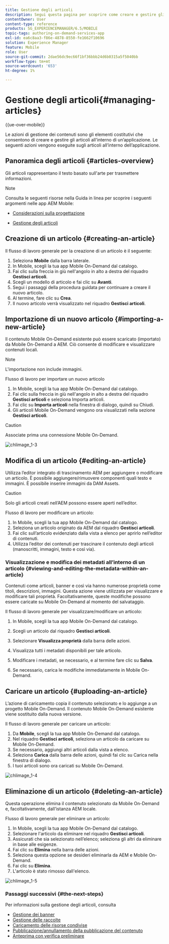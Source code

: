 ```yaml
---
title: Gestione degli articoli
description: Segui questa pagina per scoprire come creare e gestire gli articoli.
contentOwner: User
content-type: reference
products: SG_EXPERIENCEMANAGER/6.5/MOBILE
topic-tags: authoring-on-demand-services-app
exl-id: ea6c8aa3-f86e-4878-8550-fe1662f10696
solution: Experience Manager
feature: Mobile
role: User
source-git-commit: 2dae56dc9ec66f1bf36bbb24d6b0315a5f5040bb
workflow-type: tm+mt
source-wordcount: '653'
ht-degree: 1%

---
```


# Gestione degli articoli{#managing-articles}

{{ue-over-mobile}}

Le azioni di gestione dei contenuti sono gli elementi costitutivi che consentono di creare e gestire gli articoli all’interno di un’applicazione. Le seguenti azioni vengono eseguite sugli articoli all’interno dell’applicazione.

## Panoramica degli articoli {#articles-overview}

Gli articoli rappresentano il testo basato sull&#39;arte per trasmettere informazioni.

>[!NOTE]
>
>Consulta le seguenti risorse nella Guida in linea per scoprire i seguenti argomenti nelle app AEM Mobile:
>
>* [Considerazioni sulla progettazione](https://helpx.adobe.com/digital-publishing-solution/help/design-app.html)
>
>* [Gestione degli articoli](https://helpx.adobe.com/digital-publishing-solution/help/creating-articles.html)
>

## Creazione di un articolo {#creating-an-article}

Il flusso di lavoro generale per la creazione di un articolo è il seguente:

1. Seleziona **Mobile** dalla barra laterale.
1. In Mobile, scegli la tua app Mobile On-Demand dal catalogo.
1. Fai clic sulla freccia in giù nell&#39;angolo in alto a destra del riquadro **Gestisci articoli**.
1. Scegli un modello di articolo e fai clic su **Avanti**.
1. Segui i passaggi della procedura guidata per continuare a creare il nuovo articolo.
1. Al termine, fare clic su **Crea**.
1. Il nuovo articolo verrà visualizzato nel riquadro **Gestisci articoli**.

## Importazione di un nuovo articolo {#importing-a-new-article}

Il contenuto Mobile On-Demand esistente può essere scaricato (importato) da Mobile On-Demand a AEM. Ciò consente di modificare e visualizzare contenuti locali.

>[!NOTE]
>
>L&#39;importazione non include immagini.

Flusso di lavoro per importare un nuovo articolo

1. In Mobile, scegli la tua app Mobile On-Demand dal catalogo.
1. Fai clic sulla freccia in giù nell&#39;angolo in alto a destra del riquadro **Gestisci articoli** e seleziona Importa articoli.
1. Fai clic su **Importa articoli** nella finestra di dialogo, quindi su Chiudi.
1. Gli articoli Mobile On-Demand vengono ora visualizzati nella sezione **Gestisci articoli**.

>[!CAUTION]
>
>Associate prima una connessione Mobile On-Demand.

![chlimage_1-3](assets/chlimage_1-3.gif)

## Modifica di un articolo {#editing-an-article}

Utilizza l’editor integrato di trascinamento AEM per aggiungere o modificare un articolo. È possibile aggiungere/rimuovere componenti quali testo e immagini. È possibile inserire immagini da DAM Assets.

>[!CAUTION]
>
>Solo gli articoli creati nell’AEM possono essere aperti nell’editor.

Flusso di lavoro per modificare un articolo:

1. In Mobile, scegli la tua app Mobile On-Demand dal catalogo.
1. Seleziona un articolo originato da AEM dal riquadro **Gestisci articoli**.
1. Fai clic sull’articolo evidenziato dalla vista a elenco per aprirlo nell’editor di contenuti.
1. Utilizza l’editor dei contenuti per trascinare il contenuto degli articoli (manoscritti, immagini, testo e così via).

### Visualizzazione e modifica dei metadati all’interno di un articolo {#viewing-and-editing-the-metadata-within-an-article}

Contenuti come articoli, banner e così via hanno numerose proprietà come titoli, descrizioni, immagini. Questa azione viene utilizzata per visualizzare e modificare tali proprietà. Facoltativamente, queste modifiche possono essere caricate su Mobile On-Demand al momento del salvataggio.

Il flusso di lavoro generale per visualizzare/modificare un articolo:

1. In Mobile, scegli la tua app Mobile On-Demand dal catalogo.
1. Scegli un articolo dal riquadro **Gestisci articoli**.

1. Selezionare **Visualizza proprietà** dalla barra delle azioni.
1. Visualizza tutti i metadati disponibili per tale articolo.
1. Modificare i metadati, se necessario, e al termine fare clic su **Salva**.
1. Se necessario, carica le modifiche immediatamente in Mobile On-Demand.

## Caricare un articolo {#uploading-an-article}

L’azione di caricamento copia il contenuto selezionato e lo aggiunge a un progetto Mobile On-Demand. Il contenuto Mobile On-Demand esistente viene sostituito dalla nuova versione.

Il flusso di lavoro generale per caricare un articolo:

1. Da **Mobile**, scegli la tua app Mobile On-Demand dal catalogo.
1. Nel riquadro **Gestisci articoli**, seleziona un articolo da caricare su Mobile On-Demand.
1. Se necessario, aggiungi altri articoli dalla vista a elenco.
1. Seleziona **Carica** dalla barra delle azioni, quindi fai clic su Carica nella finestra di dialogo.
1. I tuoi articoli sono ora caricati su Mobile On-Demand.

![chlimage_1-4](assets/chlimage_1-4.gif)

## Eliminazione di un articolo {#deleting-an-article}

Questa operazione elimina il contenuto selezionato da Mobile On-Demand e, facoltativamente, dall’istanza AEM locale.

Flusso di lavoro generale per eliminare un articolo:

1. In Mobile, scegli la tua app Mobile On-Demand dal catalogo.
1. Selezionare l&#39;articolo da eliminare nel riquadro **Gestisci articoli**.
1. Assicurati che sia selezionato nell’elenco; seleziona gli altri da eliminare in base alle esigenze.
1. Fai clic su **Elimina** nella barra delle azioni.
1. Seleziona questa opzione se desideri eliminarla da AEM e Mobile On-Demand.
1. Fai clic su **Elimina**.
1. L&#39;articolo è stato rimosso dall&#39;elenco.

![chlimage_1-5](assets/chlimage_1-5.gif)

### Passaggi successivi {#the-next-steps}

Per informazioni sulla gestione degli articoli, consulta

* [Gestione dei banner](/help/mobile/mobile-on-demand-managing-banners.md)
* [Gestione delle raccolte](/help/mobile/mobile-on-demand-managing-collections.md)
* [Caricamento delle risorse condivise](/help/mobile/mobile-on-demand-shared-resources.md)
* [Pubblicazione/annullamento della pubblicazione del contenuto](/help/mobile/mobile-on-demand-publishing-unpublishing.md)
* [Anteprima con verifica preliminare](/help/mobile/aem-mobile-manage-ondemand-services.md)
